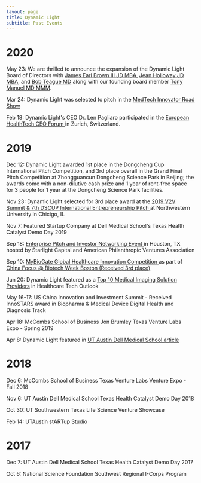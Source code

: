 ```yaml
---
layout: page
title: Dynamic Light
subtitle: Past Events
---
```

<div>

<h1> 2020 </h1>
<md-list-item class="md-3-line">
      <div class="md-list-item-text" layout="column">
        <p> May 23: We are thrilled to announce the expansion of the Dynamic Light Board of Directors with <a href="https://www.linkedin.com/in/james-earl-brown-iii-3a54162b/"> James Earl Brown III JD MBA</a>, <a href="https://www.linkedin.com/in/jean-h-830403/"> Jean Holloway JD MBA</a>, and <a href="https://www.linkedin.com/in/bob-teague-486b1/"> Bob Teague MD</a> along with our founding board member <a href="https://www.linkedin.com/in/tony-manuel-md/"> Tony Manuel MD MMM</a>. </p> 
        <p> Mar 24: Dynamic Light was selected to pitch in the <a href="https://medtechinnovator.org/laravel/application/attendee_book/dc2020"> MedTech Innovator Road Show</a> </p>
        <p> Feb 18: Dynamic Light's CEO Dr. Len Pagliaro  participated in the <a href="https://www.sachsforum.com/ehtf-about.html"> European HealthTech CEO Forum </a> in Zurich, Switzerland. </p>
        </div>
 
<h1> 2019 </h1>
<md-list-item class="md-3-line">
  <div class="md-list-item-text" layout="column">
        <p> Dec 12:  Dynamic Light awarded 1st place in the Dongcheng Cup International Pitch Competition, and 3rd place overall in the Grand Final Pitch Competition at Zhongguancun Dongcheng Science Park in Beijing; the awards come with a non-dilutive cash prize and 1 year of rent-free space for 3 people for 1 year at the Dongcheng Science Park facilities. </p>
        <p> Nov 23: Dynamic Light selected for 3rd place award at the <a href="https://v2v-inno.com/"> 2019 V2V Summit & 7th DSCUP International Entrepreneurship Pitch </a> at Northwestern University in Chicigo, IL </p>
        <p> Nov 7: Featured Startup Company at Dell Medical School's Texas Health Catalyst Demo Day 2019 </p>
        <p> Sep 18: <a href="http://americanphilanthropicventures.org/2019/07/apva-houston-investor-networking-event-september-18/"> Enterprise Pitch and Investor Networking Event </a> in Houston, TX hosted by Starlight Capital and American Philanthropic Ventures Association </p>
    <p> Sep 10: <a href="https://competition.mybiogate.com/9-10-boston-preliminary/"> MyBioGate Global Healthcare Innovation Competition </a> as part of <a href="https://events.mybiogate.com/biotechweekboston/"> China Focus @ Biotech Week Boston </a> <a href="https://finance.yahoo.com/news/mybiogate-global-healthcare-innovation-competition-200000422.html"> (Received 3rd place) </a> </p> 
    <p> Jun 20: Dynamic Light featured as a <a href="https://medical-imaging.healthcaretechoutlook.com/vendor/dynamic-light-a-novel-technology-for-noninvasive-blood-flow-imaging-cid-933-mid-84.html"> Top 10 Medical Imaging Solution Providers</a> in Healthcare Tech Outlook </p>
    <p>May 16-17: US China Innovation and Investment Summit - Received InnoSTARS award in Biopharma & Medical Device Digital Health and Diagnosis Track </p>
    <p>Apr 18: McCombs School of Business Jon Brumley Texas Venture Labs Expo - Spring 2019 </p>
    <p>Apr 8: Dynamic Light featured in <a href="https://dellmed.utexas.edu/blog/a-speckle-of-hope-a-ut-austin-project-journey-through-beyond-texas-health-catalyst">UT Austin Dell Medical School article</a> </p>
  </div>

<h1> 2018 </h1>
<md-list-item class="md-3-line">
  <div class="md-list-item-text" layout="column">
    <p>Dec 6: McCombs School of Business Texas Venture Labs Venture Expo - Fall 2018 </p>
    <p>Nov 6: UT Austin Dell Medical School Texas Health Catalyst Demo Day 2018 </p>
    <p>Oct 30: UT Southwestern Texas Life Science Venture Showcase </p>
    <p>Feb 14: UTAustin stARTup Studio </p>
  </div>
</md-list-item>

<h1> 2017 </h1>
<md-list-item class="md-3-line">
  <div class="md-list-item-text" layout="column">
    <p>Dec 7: UT Austin Dell Medical School Texas Health Catalyst Demo Day 2017 </p>
    <p>Oct 6: National Science Foundation Southwest Regional I-Corps Program </p>
  </div>
</md-list-item>

